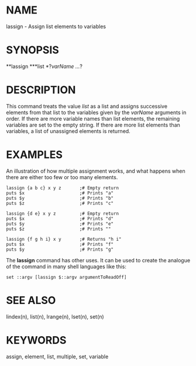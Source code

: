 # NAME

lassign - Assign list elements to variables

# SYNOPSIS

**lassign ***list *?*varName \...*?

# DESCRIPTION

This command treats the value *list* as a list and assigns successive
elements from that list to the variables given by the *varName*
arguments in order. If there are more variable names than list elements,
the remaining variables are set to the empty string. If there are more
list elements than variables, a list of unassigned elements is returned.

# EXAMPLES

An illustration of how multiple assignment works, and what happens when
there are either too few or too many elements.

    lassign {a b c} x y z       ;# Empty return
    puts $x                     ;# Prints "a"
    puts $y                     ;# Prints "b"
    puts $z                     ;# Prints "c"

    lassign {d e} x y z         ;# Empty return
    puts $x                     ;# Prints "d"
    puts $y                     ;# Prints "e"
    puts $z                     ;# Prints ""

    lassign {f g h i} x y       ;# Returns "h i"
    puts $x                     ;# Prints "f"
    puts $y                     ;# Prints "g"

The **lassign** command has other uses. It can be used to create the
analogue of the command in many shell languages like this:

    set ::argv [lassign $::argv argumentToReadOff]

# SEE ALSO

lindex(n), list(n), lrange(n), lset(n), set(n)

# KEYWORDS

assign, element, list, multiple, set, variable

<!---
Copyright (c) 1992-1999 Karl Lehenbauer & Mark Diekhan
Copyright (c) 2004 Donal K. Fellow
-->

